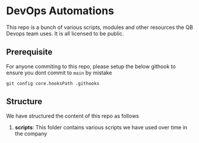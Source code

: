 # DevOps Automations
This repo is a bunch of various scripts, modules and other resources the QB Devops team uses. It is all licensed to be public.

## Prerequisite
For anyone commiting to this repo, please setup the below githook to ensure you dont commit to `main` by mistake
```
git config core.hooksPath .githooks
```

## Structure
We have structured the content of this repo as follows
1. **scripts**: This folder contains various scripts we have used over time in the company